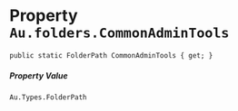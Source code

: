 # Property `Au.folders.CommonAdminTools`

```
public static FolderPath CommonAdminTools { get; }
```

##### Property Value

`Au.Types.FolderPath`